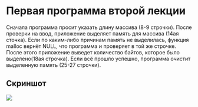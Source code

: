 # Первая программа второй лекции

Сначала программа просит указать длину массива (8-9 строчки). После проверки на ввод, приложение выделяет память для массива (14ая сточка). Если по каким-либо
причинам память не выделилась, функция malloc вернёт NULL, что программа и проверяет в той же строчке. После этого приложение выведет количество байтов, которое
было выделено(18ая строчка). Если всё прошло успешно, программа очистит выделенную память (25-27 строчки). 

## Скриншот
<img src="https://github.com/hud0shnik/bashScripts4sem/blob/main/task1_outputs/2_1.png">
